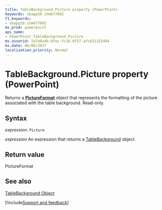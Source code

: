 ```yaml
---
title: TableBackground.Picture property (PowerPoint)
keywords: vbapp10.chm677002
f1_keywords:
- vbapp10.chm677002
ms.prod: powerpoint
api_name:
- PowerPoint.TableBackground.Picture
ms.assetid: 2a7a6adb-8fec-fc26-6f57-afc631325404
ms.date: 06/08/2017
localization_priority: Normal
---
```



# TableBackground.Picture property (PowerPoint)

Returns a  **[PictureFormat](PowerPoint.PictureFormat.md)** object that represents the formatting of the picture associated with the table background. Read-only.


## Syntax

_expression_. `Picture`

 _expression_ An expression that returns a [TableBackground](PowerPoint.TableBackground.md) object.


## Return value

PictureFormat


## See also


[TableBackground Object](PowerPoint.TableBackground.md)

[!include[Support and feedback](~/includes/feedback-boilerplate.md)]